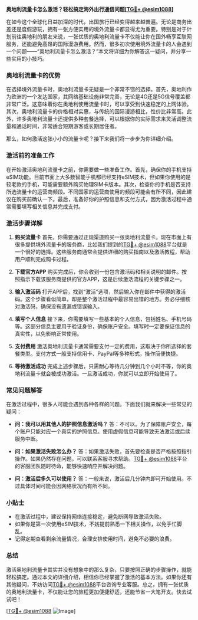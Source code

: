 **奥地利流量卡怎么激活？轻松搞定海外出行通信问题[[TG💪+ @esim1088](https://t.me/s/esim1088)]**

在如今这个全球化日益加深的时代，出国旅行已经变得越来越普遍。无论是商务出差还是度假游玩，拥有一张方便实用的境外流量卡都显得尤为重要。特别是对于计划前往奥地利的朋友来说，一张优质的奥地利流量卡不仅能让你在国外畅享互联网服务，还能避免高昂的国际漫游费用。然而，很多初次使用境外流量卡的人会遇到一个问题——“奥地利流量卡怎么激活？”本文将详细为你解答这一疑问，并分享一些实用的小技巧。

### 奥地利流量卡的优势

在选择境外流量卡时，奥地利流量卡无疑是一个非常不错的选择。首先，奥地利作为欧洲的一个发达国家，其网络基础设施非常完善，无论是4G还是5G信号覆盖都非常广泛。这意味着你在奥地利使用流量卡时，可以享受到快速稳定的上网体验。其次，奥地利流量卡的价格相对实惠，与传统的国际漫游相比，性价比非常高。此外，许多奥地利流量卡还提供多种套餐选择，可以根据你的实际需求来灵活调整流量和通话时间，非常适合短期游客或长期居住者。

那么，如何激活这张小小的流量卡呢？接下来我们将一步步为你详细介绍。

### 激活前的准备工作

在开始激活奥地利流量卡之前，你需要做一些准备工作。首先，确保你的手机支持eSIM功能。目前市面上大多数智能手机都已经支持eSIM技术，但如果你使用的是较老款的手机，可能需要额外购买物理SIM卡版本。其次，检查你的手机是否支持所选流量卡的运营商频段。不同国家的运营商使用的频段可能会有所不同，因此建议在购买前确认一下。最后，准备好你的护照信息和支付方式，因为激活过程中通常需要填写相关信息并完成支付。

### 激活步骤详解

1. **购买流量卡**
   首先，你需要通过正规渠道购买一张奥地利流量卡。现在市面上有很多提供境外流量卡的服务商，比如我们提到的[TG💪+ @esim1088](https://t.me/s/esim1088)平台就是一个很好的选择。这些服务商通常会提供详细的购买指南以及激活教程，帮助用户顺利完成购卡过程。

2. **下载官方APP**
   购买完成后，你会收到一份包含激活码和相关说明的邮件。按照指示下载该服务商提供的官方APP，这是后续激活流程的关键步骤之一。

3. **输入激活码**
   打开APP后，找到“激活”选项，然后输入你在邮件中获得的激活码。这个步骤看似简单，却是整个激活过程中最容易出错的地方。务必仔细核对激活码，确保没有遗漏或错误输入。

4. **填写个人信息**
   接下来，你需要填写一些基本的个人信息，包括姓名、手机号码等。这部分信息主要用于验证身份，确保账户安全。填写时一定要保证信息的真实性，以免影响正常使用。

5. **支付费用**
   激活奥地利流量卡通常需要支付一定的费用，这取决于你所选择的套餐类型。支付方式一般支持信用卡、PayPal等多种形式，操作简便快捷。

6. **等待激活成功**
   完成上述步骤后，只需耐心等待几分钟到几个小时不等，你的奥地利流量卡就会被成功激活。一旦激活成功，你就可以立即开始使用了。

### 常见问题解答

在激活过程中，很多人可能会遇到各种各样的问题。下面我们就来解决一些常见的疑问：

- **问：我可以用其他人的护照信息激活吗？**
  答：不可以。为了保障账户安全，每个账户只能对应一个真实的护照信息。使用虚假信息可能导致无法激活或后续服务中断。

- **问：如果激活失败怎么办？**
  答：如果激活失败，首先要检查是否严格按照指引操作。如果仍然存在问题，可以联系客服寻求帮助。[TG💪+ @esim1088](https://t.me/s/esim1088)平台的客服团队随时待命，能够快速响应并解决问题。

- **问：激活后多久可以使用？**
  答：一般来说，激活后几分钟内即可开始使用。不过具体时间可能会因网络状况而有所不同。

### 小贴士

- 在激活过程中，建议保持网络连接稳定，避免断网导致激活失败。
- 如果你是第一次使用eSIM技术，不妨提前熟悉一下相关操作，以免手忙脚乱。
- 记得定期查看剩余流量情况，合理安排使用时间，避免不必要的浪费。

### 总结

激活奥地利流量卡其实并没有想象中的那么复杂，只要按照正确的步骤操作，就能轻松搞定。通过本文的详细介绍，相信你已经掌握了激活的基本方法。如果你还有其他疑问，不妨访问[TG💪+ @esim1088](https://t.me/s/esim1088)平台咨询专业客服。总之，拥有一张优质的奥地利流量卡，不仅能让您的旅程更加便捷舒适，还能节省一大笔开支。快去试试吧！

[[TG💪+ @esim1088](https://t.me/s/esim1088) ![Image](https://i.postimg.cc/4NQfJmqS/Snipaste-2025-05-13-00-14-12.png)]